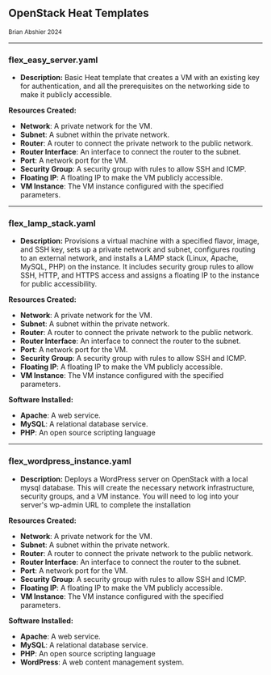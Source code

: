 ## OpenStack Heat Templates

<sup>Brian Abshier 2024</sup>

---

### flex_easy_server.yaml

- **Description:** Basic Heat template that creates a VM with an existing key for authentication, and all the prerequisites on the networking side to make it publicly accessible.

**Resources Created:**

- **Network**: A private network for the VM.
- **Subnet**: A subnet within the private network.
- **Router**: A router to connect the private network to the public network.
- **Router Interface**: An interface to connect the router to the subnet.
- **Port**: A network port for the VM.
- **Security Group**: A security group with rules to allow SSH and ICMP.
- **Floating IP**: A floating IP to make the VM publicly accessible.
- **VM Instance**: The VM instance configured with the specified parameters.
---

### flex_lamp_stack.yaml

- **Description:** Provisions a virtual machine with a specified flavor, image, and SSH key, sets up a private network and subnet, configures routing to an external network, and installs a LAMP stack (Linux, Apache, MySQL, PHP) on the instance. It includes security group rules to allow SSH, HTTP, and HTTPS access and assigns a floating IP to the instance for public accessibility.

**Resources Created:**

- **Network**: A private network for the VM.
- **Subnet**: A subnet within the private network.
- **Router**: A router to connect the private network to the public network.
- **Router Interface**: An interface to connect the router to the subnet.
- **Port**: A network port for the VM.
- **Security Group**: A security group with rules to allow SSH and ICMP.
- **Floating IP**: A floating IP to make the VM publicly accessible.
- **VM Instance**: The VM instance configured with the specified parameters.

**Software Installed:**

- **Apache**: A web service.
- **MySQL**: A relational database service.
- **PHP**: An open source scripting language

---

### flex_wordpress_instance.yaml

- **Description:** Deploys a WordPress server on OpenStack with a local mysql database. This will create the necessary network infrastructure, security groups, and a VM instance. You will need to log into your server's wp-admin URL to complete the installation

**Resources Created:**

- **Network**: A private network for the VM.
- **Subnet**: A subnet within the private network.
- **Router**: A router to connect the private network to the public network.
- **Router Interface**: An interface to connect the router to the subnet.
- **Port**: A network port for the VM.
- **Security Group**: A security group with rules to allow SSH and ICMP.
- **Floating IP**: A floating IP to make the VM publicly accessible.
- **VM Instance**: The VM instance configured with the specified parameters.

**Software Installed:**

- **Apache**: A web service.
- **MySQL**: A relational database service.
- **PHP**: An open source scripting language
- **WordPress**: A web content management system.

